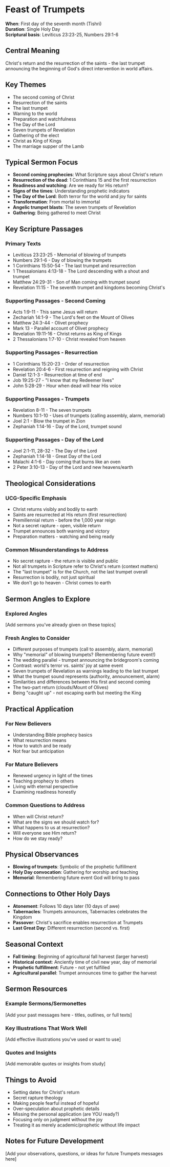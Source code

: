 # Feast of Trumpets

**When**: First day of the seventh month (Tishri)  
**Duration**: Single Holy Day  
**Scriptural basis**: Leviticus 23:23-25, Numbers 29:1-6

## Central Meaning

Christ's return and the resurrection of the saints - the last trumpet announcing the beginning of God's direct intervention in world affairs.

## Key Themes

- The second coming of Christ
- Resurrection of the saints
- The last trumpet
- Warning to the world
- Preparation and watchfulness
- The Day of the Lord
- Seven trumpets of Revelation
- Gathering of the elect
- Christ as King of Kings
- The marriage supper of the Lamb

## Typical Sermon Focus

- **Second coming prophecies**: What Scripture says about Christ's return
- **Resurrection of the dead**: 1 Corinthians 15 and the first resurrection
- **Readiness and watching**: Are we ready for His return?
- **Signs of the times**: Understanding prophetic indicators
- **The Day of the Lord**: Both terror for the world and joy for saints
- **Transformation**: From mortal to immortal
- **Angelic trumpet blasts**: The seven trumpets of Revelation
- **Gathering**: Being gathered to meet Christ

## Key Scripture Passages

### Primary Texts
- Leviticus 23:23-25 - Memorial of blowing of trumpets
- Numbers 29:1-6 - Day of blowing the trumpets
- 1 Corinthians 15:50-54 - The last trumpet and resurrection
- 1 Thessalonians 4:13-18 - The Lord descending with a shout and trumpet
- Matthew 24:29-31 - Son of Man coming with trumpet sound
- Revelation 11:15 - The seventh trumpet and kingdoms becoming Christ's

### Supporting Passages - Second Coming
- Acts 1:9-11 - This same Jesus will return
- Zechariah 14:1-9 - The Lord's feet on the Mount of Olives
- Matthew 24:3-44 - Olivet prophecy
- Mark 13 - Parallel account of Olivet prophecy
- Revelation 19:11-16 - Christ returns as King of Kings
- 2 Thessalonians 1:7-10 - Christ revealed from heaven

### Supporting Passages - Resurrection
- 1 Corinthians 15:20-23 - Order of resurrection
- Revelation 20:4-6 - First resurrection and reigning with Christ
- Daniel 12:1-3 - Resurrection at time of end
- Job 19:25-27 - "I know that my Redeemer lives"
- John 5:28-29 - Hour when dead will hear His voice

### Supporting Passages - Trumpets
- Revelation 8-11 - The seven trumpets
- Numbers 10:1-10 - Uses of trumpets (calling assembly, alarm, memorial)
- Joel 2:1 - Blow the trumpet in Zion
- Zephaniah 1:14-16 - Day of the Lord, trumpet sound

### Supporting Passages - Day of the Lord
- Joel 2:1-11, 28-32 - The Day of the Lord
- Zephaniah 1:14-18 - Great Day of the Lord
- Malachi 4:1-6 - Day coming that burns like an oven
- 2 Peter 3:10-13 - Day of the Lord and new heavens/earth

## Theological Considerations

### UCG-Specific Emphasis
- Christ returns visibly and bodily to earth
- Saints are resurrected at His return (first resurrection)
- Premillennial return - before the 1,000 year reign
- Not a secret rapture - open, visible return
- Trumpet announces both warning and victory
- Preparation matters - watching and being ready

### Common Misunderstandings to Address
- No secret rapture - the return is visible and public
- Not all trumpets in Scripture refer to Christ's return (context matters)
- The "last trumpet" is for the Church, not the last trumpet overall
- Resurrection is bodily, not just spiritual
- We don't go to heaven - Christ comes to earth

## Sermon Angles to Explore

### Explored Angles
[Add sermons you've already given on these topics]

### Fresh Angles to Consider
- Different purposes of trumpets (call to assembly, alarm, memorial)
- Why "memorial" of blowing trumpets? (Remembering future event!)
- The wedding parallel - trumpet announcing the bridegroom's coming
- Contrast: world's terror vs. saints' joy at same event
- Seven trumpets of Revelation as warnings leading to the last trumpet
- What the trumpet sound represents (authority, announcement, alarm)
- Similarities and differences between His first and second coming
- The two-part return (clouds/Mount of Olives)
- Being "caught up" - not escaping earth but meeting the King

## Practical Application

### For New Believers
- Understanding Bible prophecy basics
- What resurrection means
- How to watch and be ready
- Not fear but anticipation

### For Mature Believers
- Renewed urgency in light of the times
- Teaching prophecy to others
- Living with eternal perspective
- Examining readiness honestly

### Common Questions to Address
- When will Christ return?
- What are the signs we should watch for?
- What happens to us at resurrection?
- Will everyone see Him return?
- How do we stay ready?

## Physical Observances

- **Blowing of trumpets**: Symbolic of the prophetic fulfillment
- **Holy Day convocation**: Gathering for worship and teaching
- **Memorial**: Remembering future event God will bring to pass

## Connections to Other Holy Days

- **Atonement**: Follows 10 days later (10 days of awe)
- **Tabernacles**: Trumpets announces, Tabernacles celebrates the Kingdom
- **Passover**: Christ's sacrifice enables resurrection at Trumpets
- **Last Great Day**: Different resurrection (second vs. first)

## Seasonal Context

- **Fall timing**: Beginning of agricultural fall harvest (larger harvest)
- **Historical context**: Anciently time of civil new year, day of memorial
- **Prophetic fulfillment**: Future - not yet fulfilled
- **Agricultural parallel**: Trumpet announces time to gather the harvest

## Sermon Resources

### Example Sermons/Sermonettes
[Add your past messages here - titles, outlines, or full texts]

### Key Illustrations That Work Well
[Add effective illustrations you've used or want to use]

### Quotes and Insights
[Add memorable quotes or insights from study]

## Things to Avoid

- Setting dates for Christ's return
- Secret rapture theology
- Making people fearful instead of hopeful
- Over-speculation about prophetic details
- Missing the personal application (are YOU ready?)
- Focusing only on judgment without the joy
- Treating it as merely academic/prophetic without life impact

## Notes for Future Development

[Add your observations, questions, or ideas for future Trumpets messages here]
